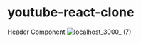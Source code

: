 # youtube-react-clone




 Header Component 
![localhost_3000_ (7)](https://user-images.githubusercontent.com/56774618/143962104-a9be2270-f166-409a-9825-beb6c0902ff9.png)
